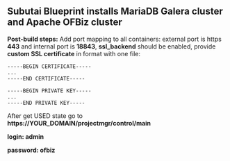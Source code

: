 ## Subutai Blueprint installs MariaDB Galera cluster and Apache OFBiz cluster 

**Post-build steps:**
Add port mapping to all containers: external port is https **443** and internal port is **18843**, **ssl_backend** should be enabled,  provide **custom SSL certificate** in format with one file: 
```
-----BEGIN CERTIFICATE-----
...
-----END CERTIFICATE-----

-----BEGIN PRIVATE KEY-----
...
-----END PRIVATE KEY-----
```

After get USED state go to **https://YOUR_DOMAIN/projectmgr/control/main**

**login: admin**

**password: ofbiz**
